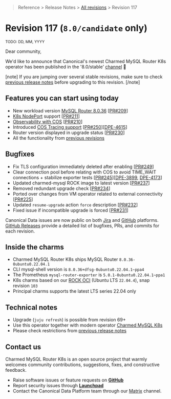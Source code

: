 >Reference > Release Notes > [All revisions](/t/12201) > Revision 117  
# Revision 117 (`8.0/candidate` only)

<sub>TODO: DD, MM, YYYY</sub>

Dear community,

We'd like to announce that Canonical's newest Charmed MySQL Router K8s operator has been published in the '8.0/stable' [channel](https://charmhub.io/mysql-router-k8s/docs/r-releases?channel=8.0/stable) :tada:

[note]
If you are jumping over several stable revisions, make sure to check [previous release notes](/t/12201) before upgrading to this revision.
[/note]  

## Features you can start using today

* New workload version [MySQL Router 8.0.36](https://dev.mysql.com/doc/relnotes/mysql/8.0/en/news-8-0-36.html) [[PR#209](https://github.com/canonical/mysql-router-k8s-operator/pull/209)]
* [K8s NodePort](https://kubernetes.io/docs/concepts/services-networking/service/#type-nodeport) support [[PR#211](https://github.com/canonical/mysql-router-k8s-operator/pull/211)]
* [Observability with COS](/t/14101) [[PR#210](https://github.com/canonical/mysql-router-k8s-operator/pull/210)]
* Introduced [COS Tracing support](/t/14553) [[PR#250](https://github.com/canonical/mysql-router-k8s-operator/pull/250)][[DPE-4615](https://warthogs.atlassian.net/browse/DPE-4615)]
* Router version displayed in upgrade status [[PR#230](https://github.com/canonical/mysql-router-k8s-operator/pull/230)]
* All the functionality from [previous revisions](/t/12201)

## Bugfixes

* Fix TLS configuration immediately deleted after enabling [[PR#249](https://github.com/canonical/mysql-router-k8s-operator/pull/249)]
* Clear connection pool before relating with COS to avoid TIME_WAIT connections + stabilize exporter tests [[PR#245](https://github.com/canonical/mysql-router-k8s-operator/pull/245)][[DPE-3899](https://warthogs.atlassian.net/browse/DPE-3899), [DPE-4173](https://warthogs.atlassian.net/browse/DPE-4173)]
* Updated charmed-mysql ROCK image to latest version [[PR#237](https://github.com/canonical/mysql-router-k8s-operator/pull/237)]
* Removed redundant upgrade check [[PR#234](https://github.com/canonical/mysql-router-k8s-operator/pull/234)]
* Ported over changes from VM operator related to external connectivity [[PR#225](https://github.com/canonical/mysql-router-k8s-operator/pull/225)]
* Updated `resume-upgrade` action `force` description [[PR#232](https://github.com/canonical/mysql-router-k8s-operator/pull/232)]
* Fixed issue if incompatible upgrade is forced [[PR#231](https://github.com/canonical/mysql-router-k8s-operator/pull/231)]

Canonical Data issues are now public on both [Jira](https://warthogs.atlassian.net/jira/software/c/projects/DPE/issues/) and [GitHub](https://github.com/canonical/mysql-router-k8s-operator/issues) platforms.  
[GitHub Releases](https://github.com/canonical/mysql-router-k8s-operator/releases) provide a detailed list of bugfixes, PRs, and commits for each revision.  
  
## Inside the charms

* Charmed MySQL Router K8s ships MySQL Router `8.0.36-0ubuntu0.22.04.1`
* CLI mysql-shell version is `8.0.36+dfsg-0ubuntu0.22.04.1~ppa4`
* The Prometheus `mysql-router-exporter` is `5.0.1-0ubuntu0.22.04.1~ppa1`
* K8s charms based on our [ROCK OCI](https://github.com/canonical/charmed-mysql-rock) (Ubuntu LTS `22.04.4`), snap revision `103`
* Principal charms supports the latest LTS series 22.04 only

## Technical notes

* Upgrade (`juju refresh`) is possible from revision 69+
* Use this operator together with modern operator [Charmed MySQL K8s](https://charmhub.io/mysql-k8s)
* Please check restrictions from [previous release notes](https://charmhub.io/mysql-router-k8s/docs/r-releases)

## Contact us

Charmed MySQL Router K8s is an open source project that warmly welcomes community contributions, suggestions, fixes, and constructive feedback.  
* Raise software issues or feature requests on [**GitHub**](https://github.com/canonical/mysql-router-k8s-operator/issues)  
*  Report security issues through [**Launchpad**](https://wiki.ubuntu.com/DebuggingSecurity#How%20to%20File)  
* Contact the Canonical Data Platform team through our [Matrix](https://matrix.to/#/#charmhub-data-platform:ubuntu.com) channel.